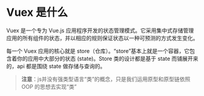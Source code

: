 # Vuex 是什么

Vuex 是一个专为 Vue.js 应用程序开发的状态管理模式。它采用集中式存储管理应用的所有组件的状态，并以相应的规则保证状态以一种可预测的方式发生变化。

每一个 Vuex 应用的核心就是 store（仓库）。“store”基本上就是一个容器，它包含着你的应用中大部分的状态 (state)。Store 类的设计都是基于 state 而铺展开来的，api 都是围绕 state 做存储与查询的。

> **注意**：js并没有强类型语言“类”的概念，只是我们运用原型和原型链依照 OOP 的思想去实现“类”